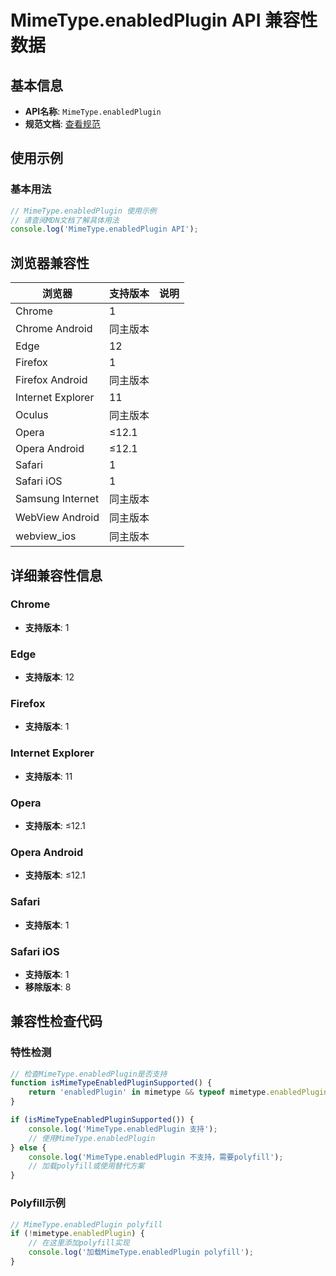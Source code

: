 # MimeType.enabledPlugin API 兼容性数据

## 基本信息

- **API名称**: `MimeType.enabledPlugin`
- **规范文档**: [查看规范](https://html.spec.whatwg.org/multipage/system-state.html#dom-mimetype-enabledplugin)

## 使用示例

### 基本用法

```javascript
// MimeType.enabledPlugin 使用示例
// 请查阅MDN文档了解具体用法
console.log('MimeType.enabledPlugin API');
```

## 浏览器兼容性

| 浏览器 | 支持版本 | 说明 |
|--------|----------|------|
| Chrome | 1 |  |
| Chrome Android | 同主版本 |  |
| Edge | 12 |  |
| Firefox | 1 |  |
| Firefox Android | 同主版本 |  |
| Internet Explorer | 11 |  |
| Oculus | 同主版本 |  |
| Opera | ≤12.1 |  |
| Opera Android | ≤12.1 |  |
| Safari | 1 |  |
| Safari iOS | 1 |  |
| Samsung Internet | 同主版本 |  |
| WebView Android | 同主版本 |  |
| webview_ios | 同主版本 |  |

## 详细兼容性信息

### Chrome

- **支持版本**: 1

### Edge

- **支持版本**: 12

### Firefox

- **支持版本**: 1

### Internet Explorer

- **支持版本**: 11

### Opera

- **支持版本**: ≤12.1

### Opera Android

- **支持版本**: ≤12.1

### Safari

- **支持版本**: 1

### Safari iOS

- **支持版本**: 1
- **移除版本**: 8

## 兼容性检查代码

### 特性检测

```javascript
// 检查MimeType.enabledPlugin是否支持
function isMimeTypeEnabledPluginSupported() {
    return 'enabledPlugin' in mimetype && typeof mimetype.enabledPlugin === 'function';
}

if (isMimeTypeEnabledPluginSupported()) {
    console.log('MimeType.enabledPlugin 支持');
    // 使用MimeType.enabledPlugin
} else {
    console.log('MimeType.enabledPlugin 不支持，需要polyfill');
    // 加载polyfill或使用替代方案
}
```

### Polyfill示例

```javascript
// MimeType.enabledPlugin polyfill
if (!mimetype.enabledPlugin) {
    // 在这里添加polyfill实现
    console.log('加载MimeType.enabledPlugin polyfill');
}
```

